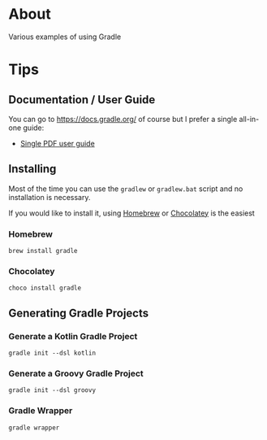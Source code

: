 # About
Various examples of using Gradle

# Tips

## Documentation / User Guide
You can go to https://docs.gradle.org/ of course but I prefer a single all-in-one guide:
* [Single PDF user guide](https://docs.gradle.org/current/userguide/userguide.pdf)

## Installing
Most of the time you can use the `gradlew` or `gradlew.bat` script and no installation is necessary.

If you would like to install it, using [Homebrew](https://brew.sh/) or [Chocolatey](https://chocolatey.org/) is the easiest

### Homebrew
```
brew install gradle
```

### Chocolatey
```
choco install gradle
```

## Generating Gradle Projects

### Generate a Kotlin Gradle Project
```
gradle init --dsl kotlin
```

### Generate a Groovy Gradle Project
```
gradle init --dsl groovy
```

### Gradle Wrapper
```
gradle wrapper
```
